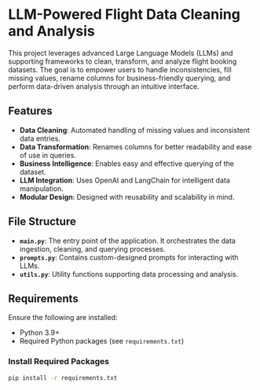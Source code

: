 # LLM-Powered Flight Data Cleaning and Analysis

This project leverages advanced Large Language Models (LLMs) and supporting frameworks to clean, transform, and analyze flight booking datasets. The goal is to empower users to handle inconsistencies, fill missing values, rename columns for business-friendly querying, and perform data-driven analysis through an intuitive interface.

## Features

- **Data Cleaning**: Automated handling of missing values and inconsistent data entries.
- **Data Transformation**: Renames columns for better readability and ease of use in queries.
- **Business Intelligence**: Enables easy and effective querying of the dataset.
- **LLM Integration**: Uses OpenAI and LangChain for intelligent data manipulation.
- **Modular Design**: Designed with reusability and scalability in mind.

## File Structure

- **`main.py`**: The entry point of the application. It orchestrates the data ingestion, cleaning, and querying processes.
- **`prompts.py`**: Contains custom-designed prompts for interacting with LLMs.
- **`utils.py`**: Utility functions supporting data processing and analysis.

## Requirements

Ensure the following are installed:

- Python 3.9+
- Required Python packages (see `requirements.txt`)

### Install Required Packages

```bash
pip install -r requirements.txt
